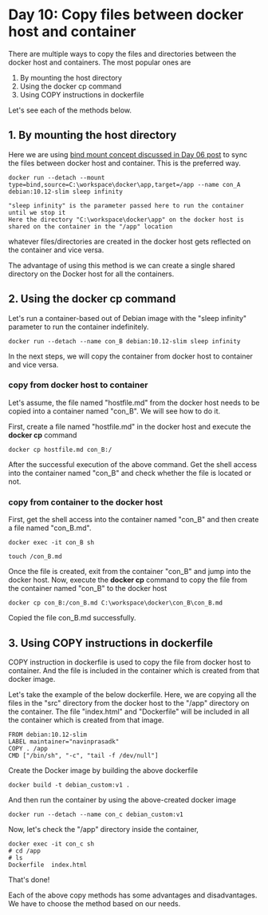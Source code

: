 # Day 10: Copy files between docker host and container

There are multiple ways to copy the files and directories between the docker host and containers. The most popular ones are

1. By mounting the host directory
2. Using the docker cp command
3. Using COPY instructions in dockerfile

Let's see each of the methods below.

## 1. By mounting the host directory

Here we are using [bind mount concept discussed in Day 06 post](../Day06/README.md) to sync the files between docker host and container. This is the preferred way.

    docker run --detach --mount type=bind,source=C:\workspace\docker\app,target=/app --name con_A debian:10.12-slim sleep infinity

    "sleep infinity" is the parameter passed here to run the container until we stop it
    Here the directory "C:\workspace\docker\app" on the docker host is shared on the container in the "/app" location

whatever files/directories are created in the docker host gets reflected on the container and vice versa.

The advantage of using this method is we can create a single shared directory on the Docker host for all the containers.

## 2. Using the docker cp command

Let's run a container-based out of Debian image with the "sleep infinity" parameter to run the container indefinitely.

    docker run --detach --name con_B debian:10.12-slim sleep infinity

In the next steps, we will copy the container from docker host to container and vice versa.

### copy from docker host to container

Let's assume, the file named "hostfile.md" from the docker host needs to be copied into a container named "con_B". We will see how to do it.

First, create a file named "hostfile.md" in the docker host and execute the **docker cp** command 

    docker cp hostfile.md con_B:/

After the successful execution of the above command. Get the shell access into the container named "con_B" and check whether the file is located or not.

### copy from container to the docker host

First, get the shell access into the container named "con_B" and then create a file named "con_B.md".

    docker exec -it con_B sh
    
    touch /con_B.md

Once the file is created, exit from the container "con_B" and jump into the docker host. Now, execute the **docker cp** command to copy the file from the container named "con_B" to the docker host

    docker cp con_B:/con_B.md C:\workspace\docker\con_B\con_B.md

Copied the file con_B.md successfully.

## 3. Using COPY instructions in dockerfile

COPY instruction in dockerfile is used to copy the file from docker host to container. And the file is included in the container which is created from that docker image.

Let's take the example of the below dockerfile. Here, we are copying all the files in the "src" directory from the docker host to the "/app" directory on the container. The file "index.html" and "Dockerfile" will be included in all the container which is created from that image.

    FROM debian:10.12-slim
    LABEL maintainer="navinprasadk"
    COPY . /app 
    CMD ["/bin/sh", "-c", "tail -f /dev/null"] 

Create the Docker image by building the above dockerfile

    docker build -t debian_custom:v1 .

And then run the container by using the above-created docker image

    docker run --detach --name con_c debian_custom:v1

Now, let's check the "/app" directory inside the container,

    docker exec -it con_c sh
    # cd /app
    # ls
    Dockerfile  index.html

That's done!

Each of the above copy methods has some advantages and disadvantages. We have to choose the method based on our needs.